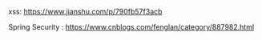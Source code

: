 xss: https://www.jianshu.com/p/790fb57f3acb

Spring Security : https://www.cnblogs.com/fenglan/category/887982.html